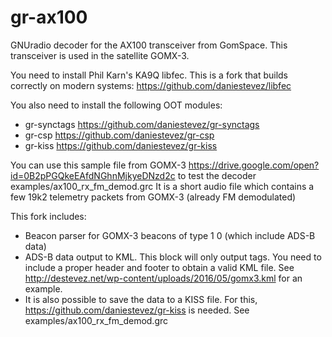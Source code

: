 # gr-ax100

GNUradio decoder for the AX100 transceiver from GomSpace.
This transceiver is used in the satellite GOMX-3.

You need to install Phil Karn's KA9Q libfec.
This is a fork that builds correctly on modern systems: https://github.com/daniestevez/libfec

You also need to install the following OOT modules:
* gr-synctags https://github.com/daniestevez/gr-synctags
* gr-csp https://github.com/daniestevez/gr-csp
* gr-kiss https://github.com/daniestevez/gr-kiss

You can use this sample file from GOMX-3
https://drive.google.com/open?id=0B2pPGQkeEAfdNGhnMjkyeDNzd2c
to test the decoder examples/ax100_rx_fm_demod.grc
It is a short audio file which contains a few 19k2 telemetry packets from GOMX-3
(already FM demodulated)

This fork includes:

* Beacon parser for GOMX-3 beacons of type 1 0 (which include ADS-B data)
* ADS-B data output to KML. This block will only output <Placemark> tags. You need to
  include a proper header and footer to obtain a valid KML file.
  See http://destevez.net/wp-content/uploads/2016/05/gomx3.kml for an example.
* It is also possible to save the data to a KISS file. For this,
  https://github.com/daniestevez/gr-kiss is needed. See examples/ax100_rx_fm_demod.grc
